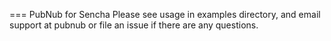 === PubNub for Sencha
Please see usage in examples directory, and email support at pubnub or file an issue if there are any questions.
